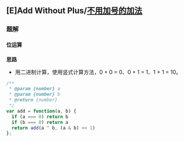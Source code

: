 ## [E]Add Without Plus/[不用加号的加法](https://leetcode-cn.com/problems/add-without-plus-lcci/submissions/)

### 题解
#### 位运算
**思路**
+ 用二进制计算，使用竖式计算方法，0 + 0 = 0、0 + 1 = 1、1 + 1 = 10。

```js
/**
 * @param {number} a
 * @param {number} b
 * @return {number}
 */
var add = function(a, b) {
  if (a === 0) return b
  if (b === 0) return a
  return add(a ^ b, (a & b) << 1)
};
```